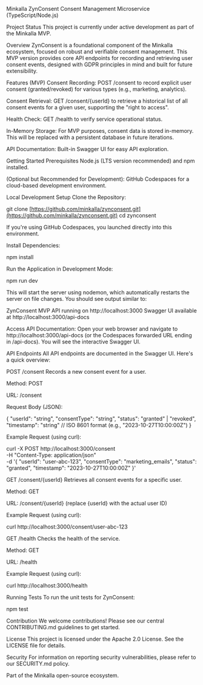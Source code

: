 Minkalla ZynConsent
Consent Management Microservice (TypeScript/Node.js)

Project Status
This project is currently under active development as part of the Minkalla MVP.

Overview
ZynConsent is a foundational component of the Minkalla ecosystem, focused on robust and verifiable consent management. This MVP version provides core API endpoints for recording and retrieving user consent events, designed with GDPR principles in mind and built for future extensibility.

Features (MVP)
Consent Recording: POST /consent to record explicit user consent (granted/revoked) for various types (e.g., marketing, analytics).

Consent Retrieval: GET /consent/{userId} to retrieve a historical list of all consent events for a given user, supporting the "right to access".

Health Check: GET /health to verify service operational status.

In-Memory Storage: For MVP purposes, consent data is stored in-memory. This will be replaced with a persistent database in future iterations.

API Documentation: Built-in Swagger UI for easy API exploration.

Getting Started
Prerequisites
Node.js (LTS version recommended) and npm installed.

(Optional but Recommended for Development): GitHub Codespaces for a cloud-based development environment.

Local Development Setup
Clone the Repository:

git clone [https://github.com/minkalla/zynconsent.git](https://github.com/minkalla/zynconsent.git)
cd zynconsent

If you're using GitHub Codespaces, you launched directly into this environment.

Install Dependencies:

npm install

Run the Application in Development Mode:

npm run dev

This will start the server using nodemon, which automatically restarts the server on file changes. You should see output similar to:

ZynConsent MVP API running on http://localhost:3000
Swagger UI available at http://localhost:3000/api-docs

Access API Documentation:
Open your web browser and navigate to http://localhost:3000/api-docs (or the Codespaces forwarded URL ending in /api-docs). You will see the interactive Swagger UI.

API Endpoints
All API endpoints are documented in the Swagger UI. Here's a quick overview:

POST /consent
Records a new consent event for a user.

Method: POST

URL: /consent

Request Body (JSON):

{
  "userId": "string",
  "consentType": "string",
  "status": "granted" | "revoked",
  "timestamp": "string" // ISO 8601 format (e.g., "2023-10-27T10:00:00Z")
}

Example Request (using curl):

curl -X POST http://localhost:3000/consent \
-H "Content-Type: application/json" \
-d '{
  "userId": "user-abc-123",
  "consentType": "marketing_emails",
  "status": "granted",
  "timestamp": "2023-10-27T10:00:00Z"
}'

GET /consent/{userId}
Retrieves all consent events for a specific user.

Method: GET

URL: /consent/{userId} (replace {userId} with the actual user ID)

Example Request (using curl):

curl http://localhost:3000/consent/user-abc-123

GET /health
Checks the health of the service.

Method: GET

URL: /health

Example Request (using curl):

curl http://localhost:3000/health

Running Tests
To run the unit tests for ZynConsent:

npm test

Contribution
We welcome contributions! Please see our central CONTRIBUTING.md guidelines to get started.

License
This project is licensed under the Apache 2.0 License. See the LICENSE file for details.

Security
For information on reporting security vulnerabilities, please refer to our SECURITY.md policy.

Part of the Minkalla open-source ecosystem.